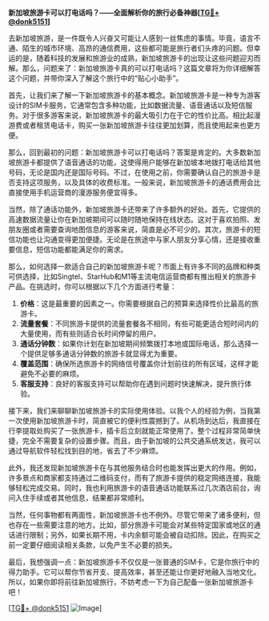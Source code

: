 **新加坡旅游卡可以打电话吗？——全面解析你的旅行必备神器[[TG💪+ @donk5151](https://t.me/s/donk5151)]**

去新加坡旅游，是一件既令人兴奋又可能让人感到一丝焦虑的事情。毕竟，语言不通、陌生的城市环境、高昂的通信费用，这些都可能是旅行者们头疼的问题。但幸运的是，随着科技的发展和旅游业的成熟，新加坡旅游卡的出现让这些问题迎刃而解。那么，问题来了：新加坡旅游卡真的可以打电话吗？这篇文章将为你详细解答这个问题，并带你深入了解这个旅行中的“贴心小助手”。

首先，让我们来了解一下新加坡旅游卡的基本概念。新加坡旅游卡是一种专为游客设计的SIM卡服务，它通常包含多种功能，比如数据流量、语音通话以及短信服务。对于很多游客来说，新加坡旅游卡的最大吸引力在于它的性价比高。相比起漫游费或者租赁电话卡，购买一张新加坡旅游卡往往更加划算，而且使用起来也更方便。

那么，回到最初的问题：新加坡旅游卡可以打电话吗？答案是肯定的。大多数新加坡旅游卡都提供了语音通话的功能，这使得用户能够在新加坡本地拨打电话给其他号码，无论是国内还是国际号码。不过，在使用之前，你需要确认自己的旅游卡是否支持这项服务，以及具体的收费标准。一般来说，新加坡旅游卡的通话费用会比直接使用手机运营商的漫游服务便宜得多。

当然，除了通话功能外，新加坡旅游卡还带来了许多额外的好处。首先，它提供的高速数据流量让你在新加坡期间可以随时随地保持在线状态。这对于喜欢拍照、发朋友圈或者需要查询地图信息的游客来说，简直是必不可少的。其次，旅游卡的短信功能也让沟通变得更加便捷。无论是在旅途中与家人朋友分享心情，还是接收重要信息，短信功能都能满足你的需求。

那么，如何选择一款适合自己的新加坡旅游卡呢？市面上有许多不同的品牌和种类可供选择，比如Singtel、StarHub和M1等主流电信运营商都有推出相关的旅游卡产品。在挑选时，你可以根据以下几个方面进行考量：

1. **价格**：这是最重要的因素之一。你需要根据自己的预算来选择性价比最高的旅游卡。
2. **流量套餐**：不同旅游卡提供的流量套餐各不相同，有些可能更适合短时间内的大量使用，而有些则适合长时间停留的用户。
3. **通话分钟数**：如果你计划在新加坡期间频繁拨打本地或国际电话，那么选择一个提供足够多通话分钟数的旅游卡就显得尤为重要。
4. **覆盖范围**：确保所选旅游卡的网络信号覆盖你计划前往的所有区域，这样才能避免不必要的麻烦。
5. **客服支持**：良好的客服支持可以帮助你在遇到问题时快速解决，提升旅行体验。

接下来，我们来聊聊新加坡旅游卡的实际使用体验。以我个人的经验为例，当我第一次使用新加坡旅游卡时，简直被它的便利性震撼到了。从机场到达后，我直接在行李提取处购买了一张旅游卡，插卡后立刻就能正常使用了。整个过程非常简单快捷，完全不需要复杂的设置步骤。而且，由于新加坡的公共交通系统发达，我可以通过导航软件轻松找到目的地，省去了不少麻烦。

此外，我还发现新加坡旅游卡在与其他服务结合时也能发挥出更大的作用。例如，许多景点和商家都支持通过二维码支付，而有了旅游卡提供的稳定网络连接，我能够轻松完成交易。同时，我也利用旅游卡的语音通话功能联系过几次酒店前台，询问入住手续或者其他信息，结果都非常顺利。

当然，任何事物都有两面性，新加坡旅游卡也不例外。尽管它带来了诸多便利，但也存在一些需要注意的地方。比如，部分旅游卡可能会对某些特定国家或地区的通话进行限制；另外，如果长期不用，卡内余额可能会被自动扣除。因此，在购买之前一定要仔细阅读相关条款，以免产生不必要的损失。

最后，我想强调一点：新加坡旅游卡不仅仅是一张普通的SIM卡，它是你旅行中的得力助手。它可以帮你节省开支、提高效率，甚至还能让你更好地融入当地文化。所以，如果你即将前往新加坡旅行，不妨考虑一下为自己配备一张新加坡旅游卡吧！

[[TG💪+ @donk5151](https://t.me/s/donk5151) ![Image](https://i.postimg.cc/rwNCRYN7/Snipaste-2025-04-30-17-27-05.png)]